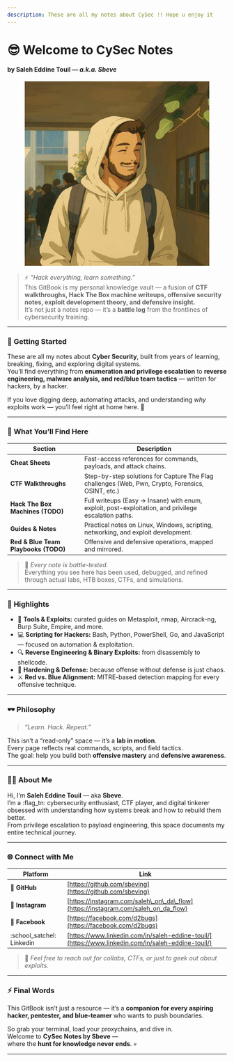 ```yaml
---
description: These are all my notes about CySec !! Hope u enjoy it
---
```


# 😎 Welcome to CySec Notes

#### by **Saleh Eddine Touil** — _a.k.a. Sbeve_

<figure><img src=".gitbook/assets/1024.jpg" alt=""><figcaption></figcaption></figure>

> ⚡ _“Hack everything, learn something.”_\
> This GitBook is my personal knowledge vault — a fusion of **CTF walkthroughs, Hack The Box machine writeups, offensive security notes, exploit development theory, and defensive insight.**\
> It’s not just a notes repo — it’s a **battle log** from the frontlines of cybersecurity training.

***

### 🚀 **Getting Started**

These are all my notes about **Cyber Security**, built from years of learning, breaking, fixing, and exploring digital systems.\
You’ll find everything from **enumeration and privilege escalation** to **reverse engineering, malware analysis, and red/blue team tactics** — written for hackers, by a hacker.

If you love digging deep, automating attacks, and understanding _why_ exploits work — you’ll feel right at home here. 🐚

***

### 🧩 **What You’ll Find Here**

| Section                              | Description                                                                                          |
| ------------------------------------ | ---------------------------------------------------------------------------------------------------- |
| **Cheat Sheets**                     | Fast-access references for commands, payloads, and attack chains.                                    |
| **CTF Walkthroughs**                 | Step-by-step solutions for Capture The Flag challenges (Web, Pwn, Crypto, Forensics, OSINT, etc.)    |
| **Hack The Box Machines (TODO)**     | Full writeups (Easy → Insane) with enum, exploit, post-exploitation, and privilege escalation paths. |
| **Guides & Notes**                   | Practical notes on Linux, Windows, scripting, networking, and exploit development.                   |
| **Red & Blue Team Playbooks (TODO)** | Offensive and defensive operations, mapped and mirrored.                                             |

> 🧠 _Every note is battle-tested._\
> Everything you see here has been used, debugged, and refined through actual labs, HTB boxes, CTFs, and simulations.

***

### 🧠 **Highlights**

* 🧰 **Tools & Exploits:** curated guides on Metasploit, nmap, Aircrack-ng, Burp Suite, Empire, and more.
* 💻 **Scripting for Hackers:** Bash, Python, PowerShell, Go, and JavaScript — focused on automation & exploitation.
* 🔍 **Reverse Engineering & Binary Exploits:** from disassembly to shellcode.
* 🧱 **Hardening & Defense:** because offense without defense is just chaos.
* ⚔️ **Red vs. Blue Alignment:** MITRE-based detection mapping for every offensive technique.

***

### 🕶️ **Philosophy**

> _“Learn. Hack. Repeat.”_

This isn’t a “read-only” space — it’s a **lab in motion**.\
Every page reflects real commands, scripts, and field tactics.\
The goal: help you build both **offensive mastery** and **defensive awareness**.

***

### 👨‍💻 **About Me**

Hi, I’m **Saleh Eddine Touil** — aka **Sbeve**.\
I’m a :flag\_tn: cybersecurity enthusiast, CTF player, and digital tinkerer obsessed with understanding how systems break and how to rebuild them better.\
From privilege escalation to payload engineering, this space documents my entire technical journey.

***

### 🌐 **Connect with Me**

| Platform                    | Link                                                                                               |
| --------------------------- | -------------------------------------------------------------------------------------------------- |
| 🧠 **GitHub**               | [https://github.com/sbeving](https://github.com/sbeving)                                           |
| 📸 **Instagram**            | [https://instagram.com/saleh\_on\_da\_flow](https://instagram.com/saleh_on_da_flow)                |
| 💬 **Facebook**             | [https://facebook.com/d2bugs](https://facebook.com/d2bugs)                                         |
| :school\_satchel:  Linkedin | [https://www.linkedin.com/in/saleh-eddine-touil/](https://www.linkedin.com/in/saleh-eddine-touil/) |

> 💬 _Feel free to reach out for collabs, CTFs, or just to geek out about exploits._

***

### ⚡ **Final Words**

This GitBook isn’t just a resource — it’s a **companion for every aspiring hacker, pentester, and blue-teamer** who wants to push boundaries.

So grab your terminal, load your proxychains, and dive in.\
Welcome to **CySec Notes by Sbeve** —\
where the **hunt for knowledge never ends**. 💀

***
